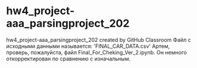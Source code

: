 # hw4_project-aaa_parsingproject_202
hw4_project-aaa_parsingproject_202 created by GitHub Classroom
Файл с исходными данными называется: 'FINAL_CAR_DATA.csv'
Артем, проверь, пожалуйста, файл Final_For_Cheking_Ver_2.ipynb. Он немного откорректирован по сравнению с изначальным.
